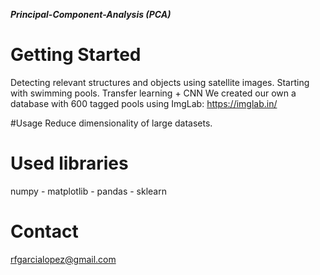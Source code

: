 ***Principal-Component-Analysis (PCA)***

# Getting Started
Detecting relevant structures and objects using satellite images. Starting with swimming pools. Transfer learning + CNN We created our own a database with 600 tagged pools using ImgLab: https://imglab.in/

#Usage
Reduce dimensionality of large datasets.

# Used libraries
numpy - matplotlib - pandas - sklearn

# Contact
rfgarcialopez@gmail.com
